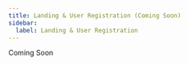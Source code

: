 ```yaml
---
title: Landing & User Registration (Coming Soon)
sidebar:
  label: Landing & User Registration
---
```

Coming Soon